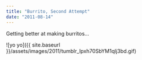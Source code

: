 ```yaml
---
title: "Burrito, Second Attempt"
date: "2011-08-14"
---
```


Getting better at making burritos…

![yo yo]({{ site.baseurl }}/assets/images/2011/tumblr_lpxh70SbYM1qlj3bd.gif)
